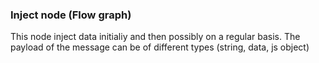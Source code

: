 ### Inject node (Flow graph)

This node inject data initialiy and then possibly on a regular basis. The payload of the message can be of different types (string, data, js object)
